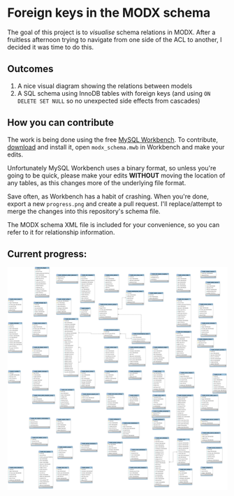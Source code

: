 # Foreign keys in the MODX schema

The goal of this project is to _visualise_ schema relations in MODX. After a fruitless afternoon trying to navigate from one side of the ACL to another, I decided it was time to do this.

## Outcomes

1. A nice visual diagram showing the relations between models
2. A SQL schema using InnoDB tables with foreign keys (and using `ON DELETE SET NULL` so no unexpected side effects from cascades)

## How you can contribute
The work is being done using the free [MySQL Workbench](http://dev.mysql.com/downloads/workbench/). To contribute, [download](http://dev.mysql.com/downloads/workbench/) and install it, open `modx_schema.mwb` in Workbench and make your edits.

Unfortunately MySQL Workbench uses a binary format, so unless you're going to be quick, please make your edits **WITHOUT** moving the location of any tables, as this changes more of the underlying file format.

Save often, as Workbench has a habit of crashing. When you're done, export a new `progress.png` and create a pull request. I'll replace/attempt to merge the changes into this repository's schema file.

The MODX schema XML file is included for your convenience, so you can refer to it for relationship information.

## Current progress:
![Foreign Key Progress](progress.png)